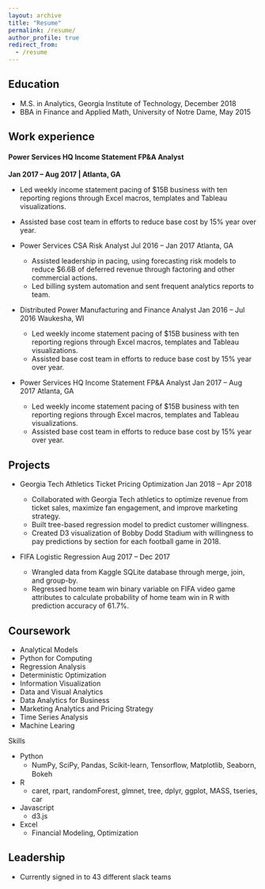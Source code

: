 ```yaml
---
layout: archive
title: "Resume"
permalink: /resume/
author_profile: true
redirect_from:
  - /resume
---
```



## Education
* M.S. in Analytics, Georgia Institute of Technology, December 2018
* BBA in Finance and Applied Math, University of Notre Dame, May 2015

## Work experience
#### Power Services HQ Income Statement FP&A Analyst 
**Jan 2017 – Aug 2017 | Atlanta, GA**
  * Led weekly income statement pacing of $15B business with ten reporting regions through Excel macros, templates and Tableau    visualizations.
  * Assisted base cost team in efforts to reduce base cost by 15% year over year.

* Power Services CSA Risk Analyst Jul 2016 – Jan 2017 Atlanta, GA
  * Assisted leadership in pacing, using forecasting risk models to reduce $6.6B of deferred revenue through factoring and other commercial actions.
  * Led billing system automation and sent frequent analytics reports to team.
  
* Distributed Power Manufacturing and Finance Analyst Jan 2016 – Jul 2016 Waukesha, WI
  * Led weekly income statement pacing of $15B business with ten reporting regions through Excel macros, templates and Tableau    visualizations.
  * Assisted base cost team in efforts to reduce base cost by 15% year over year.
  
* Power Services HQ Income Statement FP&A Analyst Jan 2017 – Aug 2017 Atlanta, GA
  * Led weekly income statement pacing of $15B business with ten reporting regions through Excel macros, templates and Tableau    visualizations.
  * Assisted base cost team in efforts to reduce base cost by 15% year over year.
  
## Projects
* Georgia Tech Athletics Ticket Pricing Optimization Jan 2018 – Apr 2018
  * Collaborated with Georgia Tech athletics to optimize revenue from ticket sales, maximize fan engagement, and improve marketing strategy.
  * Built tree-based regression model to predict customer willingness.
  * Created D3 visualization of Bobby Dodd Stadium with willingness to pay predictions by section for each football game in 2018.

* FIFA Logistic Regression Aug 2017 – Dec 2017
  * Wrangled data from Kaggle SQLite database through merge, join, and group-by.
  * Regressed home team win binary variable on FIFA video game attributes to calculate probability of home team win in R with prediction accuracy of 61.7%.
  
## Coursework
* Analytical Models
* Python for Computing
* Regression Analysis
* Deterministic Optimization
* Information Visualization
* Data and Visual Analytics
* Data Analytics for Business
* Marketing Analytics and Pricing Strategy
* Time Series Analysis
* Machine Learing

Skills
* Python
  * NumPy, SciPy, Pandas, Scikit-learn, Tensorﬂow, Matplotlib, Seaborn, Bokeh 
* R
  * caret, rpart, randomForest, glmnet, tree, dplyr, ggplot, MASS, tseries, car
* Javascript
  * d3.js
* Excel
  * Financial Modeling, Optimization
  
## Leadership
* Currently signed in to 43 different slack teams

